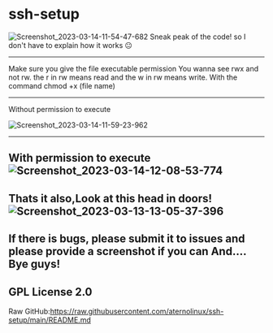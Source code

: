# ssh-setup 
![Screenshot_2023-03-14-11-54-47-682](https://user-images.githubusercontent.com/100489181/225079962-b468c8cc-c640-4194-9d2d-2ac616dca3c3.jpg)
Sneak peak of the code! so I don't have to explain how it works 😐

-----------------------------------------------------------------

Make sure you give the file executable permission 
You wanna see rwx and not rw. the r in rw means read and the w in rw 
means write.
With the command chmod +x (file name)

-----------------------------------------------------------------

Without permission to execute 

![Screenshot_2023-03-14-11-59-23-962](https://user-images.githubusercontent.com/100489181/225081458-2f77dd0e-ded6-4900-b420-18fece8d19c1.jpg)

--------------------------------------------------------------------

With permission to execute 
![Screenshot_2023-03-14-12-08-53-774](https://user-images.githubusercontent.com/100489181/225083966-9ba675f8-b949-4d42-aa9e-e14feab3b717.jpg)
--------------------------------------------------------------------
Thats it also,Look at this head in doors!
![Screenshot_2023-03-13-13-05-37-396](https://user-images.githubusercontent.com/100489181/225084273-599fdf0e-e311-4213-bb03-70d1b9c9abc1.jpg)
--------------------------------------------------------------------
If there is bugs, please submit it to issues and please provide a screenshot if you can And.... Bye guys!
--------------------------------------------------------------------
GPL License 2.0 
--------------------------------------------------------------------
Raw GitHub:https://raw.githubusercontent.com/aternolinux/ssh-setup/main/README.md

